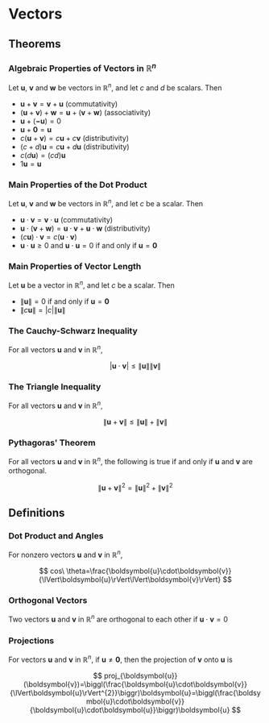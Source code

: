 # Vectors

## Theorems

### Algebraic Properties of Vectors in $\mathbb{R}^{n}$

Let $\boldsymbol{u}$, $\boldsymbol{v}$ and $\boldsymbol{w}$ be vectors in $\mathbb{R}^{n}$, and let $c$ and $d$ be scalars. Then

- $\boldsymbol{u} + \boldsymbol{v} = \boldsymbol{v} + \boldsymbol{u}$ (commutativity)
- $(\boldsymbol{u} + \boldsymbol{v}) + \boldsymbol{w} = \boldsymbol{u} + (\boldsymbol{v} + \boldsymbol{w})$ (associativity)
- $\boldsymbol{u} + (\boldsymbol{-u}) = 0$
- $\boldsymbol{u} + \boldsymbol{0} = \boldsymbol{u}$
- $c(\boldsymbol{u} + \boldsymbol{v})=c\boldsymbol{u} + c\boldsymbol{v}$ (distributivity)
- $(c+d)\boldsymbol{u}=c\boldsymbol{u}+d\boldsymbol{u}$ (distributivity)
- $c(d\boldsymbol{u})=(cd)\boldsymbol{u}$
- $1\boldsymbol{u}=\boldsymbol{u}$

### Main Properties of the Dot Product

Let $\boldsymbol{u}$, $\boldsymbol{v}$ and $\boldsymbol{w}$ be vectors in $\mathbb{R}^{n}$, and let $c$ be a scalar. Then
- $\boldsymbol{u}\cdot\boldsymbol{v}=\boldsymbol{v}\cdot\boldsymbol{u}$ (commutativity)
- $\boldsymbol{u}\cdot(\boldsymbol{v}+\boldsymbol{w})=\boldsymbol{u}\cdot\boldsymbol{v}+\boldsymbol{u}\cdot\boldsymbol{w}$ (distributivity)
- $(c\boldsymbol{u})\cdot\boldsymbol{v}=c(\boldsymbol{u}\cdot\boldsymbol{v})$
- $\boldsymbol{u}\cdot\boldsymbol{u}\geq 0$ and $\boldsymbol{u}\cdot\boldsymbol{u}=0$ if and only if $\boldsymbol{u}=\boldsymbol{0}$

### Main Properties of Vector Length

Let $\boldsymbol{u}$ be a vector in $\mathbb{R}^{n}$, and let $c$ be a scalar. Then
- $\lVert\boldsymbol{u}\rVert=0$ if and only if $\boldsymbol{u}=\boldsymbol{0}$
- $\lVert c\boldsymbol{u}\rVert=\lvert c\rvert\lVert\boldsymbol{u}\rVert$

### The Cauchy-Schwarz Inequality

For all vectors $\boldsymbol{u}$ and $\boldsymbol{v}$ in $\mathbb{R}^{n}$,

$$
\lvert\boldsymbol{u}\cdot\boldsymbol{v}\rvert\leq\lVert\boldsymbol{u}\rVert\lVert\boldsymbol{v}\rVert
$$

### The Triangle Inequality

For all vectors $\boldsymbol{u}$ and $\boldsymbol{v}$ in $\mathbb{R}^{n}$,

$$
\lVert\boldsymbol{u}+\boldsymbol{v}\rVert\leq\lVert\boldsymbol{u}\rVert+\lVert\boldsymbol{v}\rVert
$$

### Pythagoras' Theorem

For all vectors $\boldsymbol{u}$ and $\boldsymbol{v}$ in $\mathbb{R}^{n}$, the following is true if and only if $\boldsymbol{u}$ and $\boldsymbol{v}$ are orthogonal.

$$
\lVert\boldsymbol{u}+\boldsymbol{v}\rVert^{2}=\lVert\boldsymbol{u}\rVert^{2}+\lVert\boldsymbol{v}\rVert^{2}
$$

## Definitions

### Dot Product and Angles

For nonzero vectors $\boldsymbol{u}$ and $\boldsymbol{v}$ in $\mathbb{R}^{n}$,

$$
cos\ \theta=\frac{\boldsymbol{u}\cdot\boldsymbol{v}}{\lVert\boldsymbol{u}\rVert\lVert\boldsymbol{v}\rVert}
$$

### Orthogonal Vectors

Two vectors  $\boldsymbol{u}$ and $\boldsymbol{v}$ in $\mathbb{R}^{n}$ are orthogonal to each other if $\boldsymbol{u}\cdot\boldsymbol{v}=0$

### Projections

For vectors $\boldsymbol{u}$ and $\boldsymbol{v}$ in $\mathbb{R}^{n}$, if $\boldsymbol{u}\neq\boldsymbol{0}$, then the projection of $\boldsymbol{v}$ onto $\boldsymbol{u}$ is

$$
proj_{\boldsymbol{u}}(\boldsymbol{v})=\biggl(\frac{\boldsymbol{u}\cdot\boldsymbol{v}}{\lVert\boldsymbol{u}\rVert^{2}}\biggr)\boldsymbol{u}=\biggl(\frac{\boldsymbol{u}\cdot\boldsymbol{v}}{\boldsymbol{u}\cdot\boldsymbol{u}}\biggr)\boldsymbol{u}
$$
